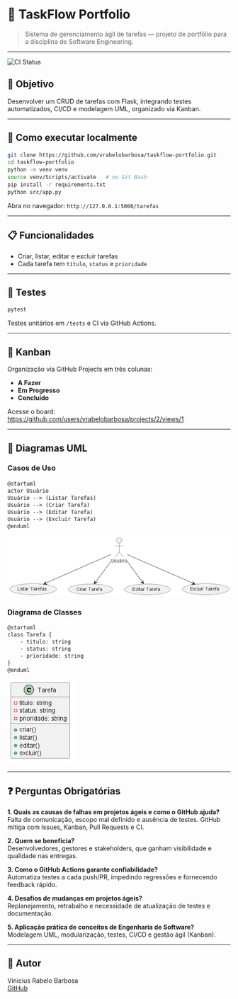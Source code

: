 # 📌 TaskFlow Portfolio

> Sistema de gerenciamento ágil de tarefas — projeto de portfólio para a disciplina de Software Engineering.

---

![CI Status](https://github.com/vrabelobarbosa/taskflow-portfolio/actions/workflows/ci.yml/badge.svg)

## 🎯 Objetivo

Desenvolver um CRUD de tarefas com Flask, integrando testes automatizados, CI/CD e modelagem UML, organizado via Kanban.

---

## 🚀 Como executar localmente

```bash
git clone https://github.com/vrabelobarbosa/taskflow-portfolio.git
cd taskflow-portfolio
python -m venv venv
source venv/Scripts/activate   # no Git Bash
pip install -r requirements.txt
python src/app.py
```

Abra no navegador: `http://127.0.0.1:5000/tarefas`

---

## 📋 Funcionalidades

- Criar, listar, editar e excluir tarefas  
- Cada tarefa tem `título`, `status` e `prioridade`

---

## 🧪 Testes

```bash
pytest
```

Testes unitários em `/tests` e CI via GitHub Actions.

---

## 🔄 Kanban

Organização via GitHub Projects em três colunas:

- **A Fazer**  
- **Em Progresso**  
- **Concluído**  

Acesse o board: https://github.com/users/vrabelobarbosa/projects/2/views/1

---

## 📎 Diagramas UML

### Casos de Uso

```plantuml
@startuml
actor Usuário
Usuário --> (Listar Tarefas)
Usuário --> (Criar Tarefa)
Usuário --> (Editar Tarefa)
Usuário --> (Excluir Tarefa)
@enduml
```
![Casos de Uso](docs/casos_de_uso.png)

### Diagrama de Classes

```plantuml
@startuml
class Tarefa {
    - titulo: string
    - status: string
    - prioridade: string
}
@enduml
```
![Diagrama de Classes](docs/diagrama_classes.png)

---

## ❓ Perguntas Obrigatórias

**1. Quais as causas de falhas em projetos ágeis e como o GitHub ajuda?**  
Falta de comunicação, escopo mal definido e ausência de testes. GitHub mitiga com Issues, Kanban, Pull Requests e CI.

**2. Quem se beneficia?**  
Desenvolvedores, gestores e stakeholders, que ganham visibilidade e qualidade nas entregas.

**3. Como o GitHub Actions garante confiabilidade?**  
Automatiza testes a cada push/PR, impedindo regressões e fornecendo feedback rápido.

**4. Desafios de mudanças em projetos ágeis?**  
Replanejamento, retrabalho e necessidade de atualização de testes e documentação.

**5. Aplicação prática de conceitos de Engenharia de Software?**  
Modelagem UML, modularização, testes, CI/CD e gestão ágil (Kanban).

---

## 👤 Autor

Vinicius Rabelo Barbosa  
[GitHub](https://github.com/vrabelobarbosa)


